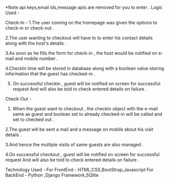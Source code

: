 
*Note api keys,email ids,message apis are removed for you to enter . 
Logic Used -

Check-In -
1.The user coming on the homepage was given the options to check-in or check-out . 

2.The user wanting to checkout will have to to enter his contact details along with the host's details .

3.As soon as he fills the form for check-in , the host would be notified on e-mail and mobile number . 

4.CheckIn time will be stored in database along with a boolean value storing information that the guest has checked-in .

5. On successful checkin , guest will be notified on screen for successful request And will also be told to check entered details on failure .

Check-Out -

1. When the guest want to checkout , the checkin object with the e-mail same as guest and boolean set to already checked-in will be called and set to checked out . 

2.The guest will be sent a mail and a message on mobile about his visit details .

3.And hence the multiple visits of same guests are also managed .

4.On successful checkout , guest will be notified on screen for successful request And will also be told to check entered details on failure .


Technology Used -
For FrontEnd  - HTML,CSS,BootStrap,Javascript
For BackEnd - Python ,Django Framework,SQlite





